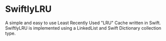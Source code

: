 SwiftlyLRU
==========

A simple and easy to use Least Recently Used "LRU" Cache written in Swift. SwiftlyLRU is implemented using a LinkedList and Swift Dictionary collection type.
